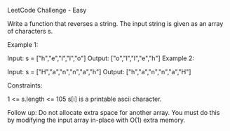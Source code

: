LeetCode Challenge - Easy

Write a function that reverses a string. The input string is given as an array of characters s.



Example 1:

Input: s = ["h","e","l","l","o"]
Output: ["o","l","l","e","h"]
Example 2:

Input: s = ["H","a","n","n","a","h"]
Output: ["h","a","n","n","a","H"]


Constraints:

1 <= s.length <= 105
s[i] is a printable ascii character.


Follow up: Do not allocate extra space for another array. You must do this by modifying the input array in-place with O(1) extra memory.
